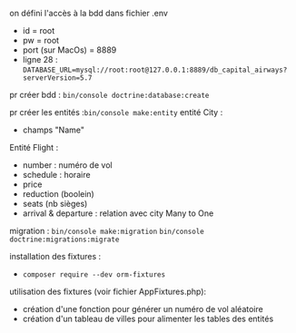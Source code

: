 on défini l'accès à la bdd dans fichier .env
- id = root
- pw = root
- port (sur MacOs) =  8889
- ligne 28 : ```DATABASE_URL=mysql://root:root@127.0.0.1:8889/db_capital_airways?serverVersion=5.7```

pr créer bdd : ```bin/console doctrine:database:create```

pr créer les entités :```bin/console make:entity```
entité City :
- champs "Name"

Entité Flight :
- number : numéro de vol
- schedule : horaire
- price
- reduction (boolein)
- seats (nb sièges)
- arrival & departure : relation avec city Many to One

migration : 
```bin/console make:migration```
```bin/console doctrine:migrations:migrate```

installation des fixtures :
- ```composer require --dev orm-fixtures```

utilisation des fixtures (voir fichier AppFixtures.php):
- création d'une fonction pour générer un numéro de vol aléatoire
- création d'un tableau de villes pour alimenter les tables des entités


